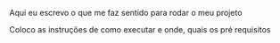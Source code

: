 Aqui eu escrevo o que me faz sentido para rodar o meu projeto

Coloco as instruções de como executar e onde, quais os pré requisitos
